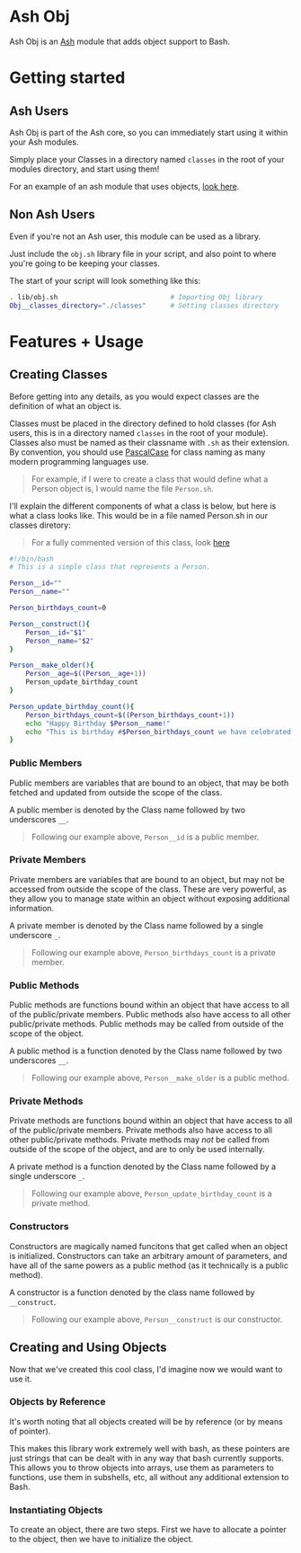 # Ash Obj

Ash Obj is an [Ash](https://github.com/BrandonRomano/ash) module that adds object support to Bash.

# Getting started

## Ash Users

Ash Obj is part of the Ash core, so you can immediately start using it within your Ash modules.

Simply place your Classes in a directory named `classes` in the root of your modules directory, and start using them!

For an example of an ash module that uses objects, [look here](https://github.com/BrandonRomano/ash-obj-examples).

## Non Ash Users

Even if you're not an Ash user, this module can be used as a library.

Just include the `obj.sh` library file in your script, and also point to where you're going to be keeping your classes.

The start of your script will look something like this:

```bash
. lib/obj.sh                            # Importing Obj library
Obj__classes_directory="./classes"      # Setting classes directory
```

# Features + Usage

## Creating Classes

Before getting into any details, as you would expect classes are the definition of what an object is.

Classes must be placed in the directory defined to hold classes (for Ash users, this is in a directory named `classes` in the root of your module).  Classes also must be named as their classname with `.sh` as their extension.  By convention, you should use [PascalCase](http://c2.com/cgi/wiki?PascalCase) for class naming as many modern programming languages use.

> For example, if I were to create a class that would define what a Person object is, I would name the file `Person.sh`.

I'll explain the different components of what a class is below, but here is what a class looks like.  This would be in a file named Person.sh in our classes diretory:

> For a fully commented version of this class, look [here](https://github.com/BrandonRomano/ash-obj-examples/blob/master/classes/Person.sh)

```bash
#!/bin/bash
# This is a simple class that represents a Person.

Person__id=""
Person__name=""

Person_birthdays_count=0

Person__construct(){
    Person__id="$1"
    Person__name="$2"
}

Person__make_older(){
    Person__age=$((Person__age+1))
    Person_update_birthday_count
}

Person_update_birthday_count(){
    Person_birthdays_count=$((Person_birthdays_count+1))
    echo "Happy Birthday $Person__name!"
    echo "This is birthday #$Person_birthdays_count we have celebrated with $Person__name."; echo
}
```

### Public Members

Public members are variables that are bound to an object, that may be both fetched and updated from outside the scope of the class.

A public member is denoted by the Class name followed by two underscores `__`.

> Following our example above, `Person__id` is a public member.

### Private Members

Private members are variables that are bound to an object, but may not be accessed from outside the scope of the class.  These are very powerful, as they allow you to manage state within an object without exposing additional information.

A private member is denoted by the Class name followed by a single underscore `_`.

> Following our example above, `Person_birthdays_count` is a private member.

### Public Methods

Public methods are functions bound within an object that have access to all of the public/private members.  Public methods also have access to all other public/private methods.  Public methods may be called from outside of the scope of the object.

A public method is a function denoted by the Class name followed by two underscores `__`.

> Following our example above, `Person__make_older` is a public method.

### Private Methods

Private methods are functions bound within an object that have access to all of the public/private members. Private methods also have access to all other public/private methods.  Private methods may *not* be called from outside of the scope of the object, and are to only be used internally.

A private method is a function denoted by the Class name followed by a single underscore `_`.

> Following our example above, `Person_update_birthday_count` is a private method.

### Constructors

Constructors are magically named funcitons that get called when an object is initialized.  Constructors can take an arbitrary amount of parameters, and have all of the same powers as a public method (as it technically is a public method).

A constructor is a function denoted by the class name followed by `__construct`.

> Following our example above, `Person__construct` is our constructor.

## Creating and Using Objects

Now that we've created this cool class, I'd imagine now we would want to use it.

### Objects by Reference

It's worth noting that all objects created will be by reference (or by means of pointer).

This makes this library work extremely well with bash, as these pointers are just strings that can be dealt with in any way that bash currently supports.  This allows you to throw objects into arrays, use them as parameters to functions, use them in subshells, etc, all without any additional extension to Bash.

### Instantiating Objects

To create an object, there are two steps.  First we have to allocate a pointer to the object, then we have to initialize the object.
